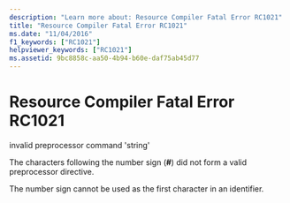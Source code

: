 ```yaml
---
description: "Learn more about: Resource Compiler Fatal Error RC1021"
title: "Resource Compiler Fatal Error RC1021"
ms.date: "11/04/2016"
f1_keywords: ["RC1021"]
helpviewer_keywords: ["RC1021"]
ms.assetid: 9bc8858c-aa50-4b94-b60e-daf75ab45d77
---
```

# Resource Compiler Fatal Error RC1021

invalid preprocessor command 'string'

The characters following the number sign (**#**) did not form a valid preprocessor directive.

The number sign cannot be used as the first character in an identifier.
